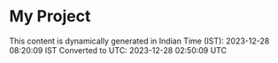 # My Project

This content is dynamically generated in Indian Time (IST): 2023-12-28 08:20:09 IST
Converted to UTC: 2023-12-28 02:50:09 UTC
